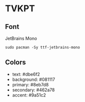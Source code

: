 # TVKPT

## Font

JetBrains Mono 
```
sudo pacman -Sy ttf-jetbrains-mono
```

## Colors
- text: #dbe6f2
- background: #081117
- primary: #8eb7d8
- secondary: #462a78
- accent: #9a51c2
